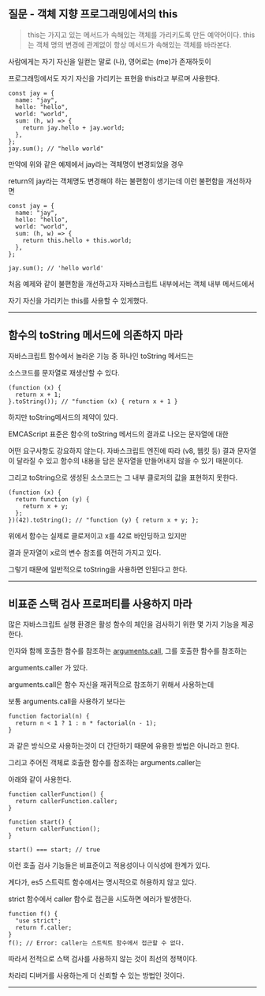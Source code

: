 ## 질문 - 객체 지향 프로그래밍에서의 this

> this는 가지고 있는 메서드가 속해있는 객체를 가리키도록 만든 예약어이다.
> this는 객체 명의 변경에 관계없이 항상 메서드가 속해있는 객체를 바라본다.

사람에게는 자기 자신을 일컫는 말로 (나), 영어로는 (me)가 존재하듯이

프로그래밍에서도 자기 자신을 가리키는 표현을 this라고 부르며 사용한다.

```tsx
const jay = {
  name: "jay",
  hello: "hello",
  world: "world",
  sum: (h, w) => {
    return jay.hello + jay.world;
  },
};
jay.sum(); // "hello world"
```

만약에 위와 같은 예제에서 jay라는 객체명이 변경되었을 경우

return의 jay라는 객체명도 변경해야 하는 불편함이 생기는데 이런 불편함을 개선하자면

```tsx
const jay = {
  name: "jay",
  hello: "hello",
  world: "world",
  sum: (h, w) => {
    return this.hello + this.world;
  },
};

jay.sum(); // 'hello world'
```

처음 예제와 같이 불편함을 개선하고자 자바스크립트 내부에서는 객체 내부 메서드에서

자기 자신을 가리키는 this를 사용할 수 있게했다.

---

## 함수의 toString 메서드에 의존하지 마라

자바스크립트 함수에서 놀라운 기능 중 하나인 toString 메서드는

소스코드를 문자열로 재생산할 수 있다.

```tsx
(function (x) {
  return x + 1;
}.toString()); // "function (x) { return x + 1 }
```

하지만 toString메서드의 제약이 있다.

EMCAScript 표준은 함수의 toString 메서드의 결과로 나오는 문자열에 대한

어떤 요구사항도 강요하지 않는다. 자바스크립트 엔진에 따라 (v8, 웹킷 등) 결과 문자열이 달라질 수 있고 함수의 내용을 담은 문자열을 만들어내지 않을 수 있기 때문이다.

그리고 toString으로 생성된 소스코드는 그 내부 클로저의 값을 표현하지 못한다.

```tsx
(function (x) {
  return function (y) {
    return x + y;
  };
})(42).toString(); // "function (y) { return x + y; };
```

위에서 함수는 실제로 클로저이고 x를 42로 바인딩하고 있지만

결과 문자열이 x로의 변수 참조를 여전히 가지고 있다.

그렇기 때문에 일반적으로 toString을 사용하면 안된다고 한다.

---

## 비표준 스택 검사 프로퍼티를 사용하지 마라

많은 자바스크립트 실행 환경은 활성 함수의 체인을 검사하기 위한 몇 가지 기능을 제공한다.

인자와 함께 호출한 함수를 참조하는 [arguments.call](http://arguments.call), 그를 호출한 함수를 참조하는

arguments.caller 가 있다.

arguments.call은 함수 자신을 재귀적으로 참조하기 위해서 사용하는데

보통 arguments.call을 사용하기 보다는

```tsx
function factorial(n) {
  return n < 1 ? 1 : n * factorial(n - 1);
}
```

과 같은 방식으로 사용하는것이 더 간단하기 때문에 유용한 방법은 아니라고 한다.

그리고 주어진 객체로 호출한 함수를 참조하는 arguments.caller는

아래와 같이 사용한다.

```tsx
function callerFunction() {
  return callerFunction.caller;
}

function start() {
  return callerFunction();
}

start() === start; // true
```

이런 호출 검사 기능들은 비표준이고 적용성이나 이식성에 한계가 있다.

게다가, es5 스트릭트 함수에서는 명시적으로 허용하지 않고 있다.

strict 함수에서 caller 함수로 접근을 시도하면 에러가 발생한다.

```tsx
function f() {
  "use strict";
  return f.caller;
}
f(); // Error: caller는 스트릭트 함수에서 접근할 수 없다.
```

따라서 전적으로 스택 검사를 사용하지 않는 것이 최선의 정책이다.

차라리 디버거를 사용하는게 더 신뢰할 수 있는 방법인 것이다.

---
